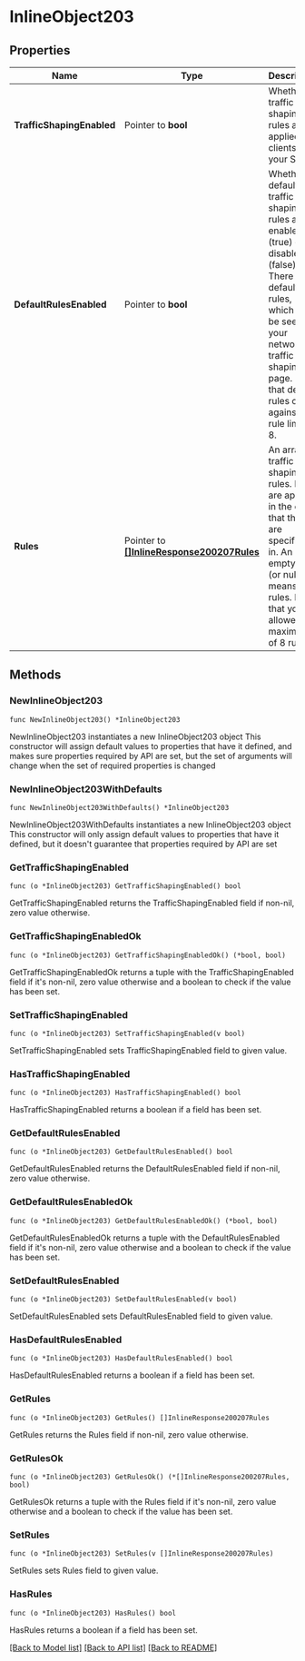 # InlineObject203

## Properties

Name | Type | Description | Notes
------------ | ------------- | ------------- | -------------
**TrafficShapingEnabled** | Pointer to **bool** | Whether traffic shaping rules are applied to clients on your SSID. | [optional] 
**DefaultRulesEnabled** | Pointer to **bool** | Whether default traffic shaping rules are enabled (true) or disabled (false). There are 4 default rules, which can be seen on your network&#39;s traffic shaping page. Note that default rules count against the rule limit of 8. | [optional] 
**Rules** | Pointer to [**[]InlineResponse200207Rules**](InlineResponse200207Rules.md) |     An array of traffic shaping rules. Rules are applied in the order that     they are specified in. An empty list (or null) means no rules. Note that     you are allowed a maximum of 8 rules.  | [optional] 

## Methods

### NewInlineObject203

`func NewInlineObject203() *InlineObject203`

NewInlineObject203 instantiates a new InlineObject203 object
This constructor will assign default values to properties that have it defined,
and makes sure properties required by API are set, but the set of arguments
will change when the set of required properties is changed

### NewInlineObject203WithDefaults

`func NewInlineObject203WithDefaults() *InlineObject203`

NewInlineObject203WithDefaults instantiates a new InlineObject203 object
This constructor will only assign default values to properties that have it defined,
but it doesn't guarantee that properties required by API are set

### GetTrafficShapingEnabled

`func (o *InlineObject203) GetTrafficShapingEnabled() bool`

GetTrafficShapingEnabled returns the TrafficShapingEnabled field if non-nil, zero value otherwise.

### GetTrafficShapingEnabledOk

`func (o *InlineObject203) GetTrafficShapingEnabledOk() (*bool, bool)`

GetTrafficShapingEnabledOk returns a tuple with the TrafficShapingEnabled field if it's non-nil, zero value otherwise
and a boolean to check if the value has been set.

### SetTrafficShapingEnabled

`func (o *InlineObject203) SetTrafficShapingEnabled(v bool)`

SetTrafficShapingEnabled sets TrafficShapingEnabled field to given value.

### HasTrafficShapingEnabled

`func (o *InlineObject203) HasTrafficShapingEnabled() bool`

HasTrafficShapingEnabled returns a boolean if a field has been set.

### GetDefaultRulesEnabled

`func (o *InlineObject203) GetDefaultRulesEnabled() bool`

GetDefaultRulesEnabled returns the DefaultRulesEnabled field if non-nil, zero value otherwise.

### GetDefaultRulesEnabledOk

`func (o *InlineObject203) GetDefaultRulesEnabledOk() (*bool, bool)`

GetDefaultRulesEnabledOk returns a tuple with the DefaultRulesEnabled field if it's non-nil, zero value otherwise
and a boolean to check if the value has been set.

### SetDefaultRulesEnabled

`func (o *InlineObject203) SetDefaultRulesEnabled(v bool)`

SetDefaultRulesEnabled sets DefaultRulesEnabled field to given value.

### HasDefaultRulesEnabled

`func (o *InlineObject203) HasDefaultRulesEnabled() bool`

HasDefaultRulesEnabled returns a boolean if a field has been set.

### GetRules

`func (o *InlineObject203) GetRules() []InlineResponse200207Rules`

GetRules returns the Rules field if non-nil, zero value otherwise.

### GetRulesOk

`func (o *InlineObject203) GetRulesOk() (*[]InlineResponse200207Rules, bool)`

GetRulesOk returns a tuple with the Rules field if it's non-nil, zero value otherwise
and a boolean to check if the value has been set.

### SetRules

`func (o *InlineObject203) SetRules(v []InlineResponse200207Rules)`

SetRules sets Rules field to given value.

### HasRules

`func (o *InlineObject203) HasRules() bool`

HasRules returns a boolean if a field has been set.


[[Back to Model list]](../README.md#documentation-for-models) [[Back to API list]](../README.md#documentation-for-api-endpoints) [[Back to README]](../README.md)


